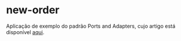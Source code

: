 # new-order
 Aplicação de exemplo do padrão Ports and Adapters, cujo artigo está disponível [aqui](https://dev.to/wsantosdev/design-ports-and-adapters-48mi).
